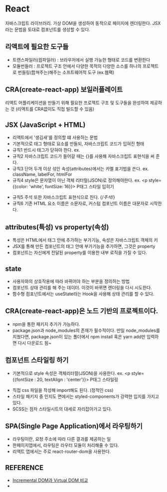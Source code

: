 # React

자바스크립트 라이브러리.
가상 DOM을 생성하여 동적으로 페이지에 렌더링한다.
JSX라는 문법을 토대로 컴포넌트를 생성할 수 있다.

## 리액트에 필요한 도구들

- 트랜스파일러(컴파일러) : 브라우저에서 실행 가능한 형태로 코드를 변환한다
- 모듈번들러 : 프로젝트 구조 안에서 다양한 목적의 다양한 소스를 하나의 프로젝트로 번들링(합쳐주는)해주는 소프트웨어적 도구 (ex.웹팩)

## CRA(create-react-app) 보일러플레이트

리액트 어플리케이션을 만들기 위해 필요한 프로젝트 구조 및 도구들을 완성하여 제공하는 것
(리액트를 CRA없이도 직접 빌드할 수 있음)

## JSX (JavaScript + HTML)

- 리액트에서 '생김새'를 정의할 떄 사용하는 문법
- 기본적으로 태그 형태로 요소를 만들되, 자바스크립트 코드가 입혀진 형태
- 규칙1 반드시 태그가 닫혀야 한다. ex. <img />
- 규칙2 자바스크립트 코드가 들어갈 때는 {}를 사용해 자바스크립트 표현식을 써 준다.
- 규칙3 단어 두개 이상 섞인 속성(attributes)에서는 카멜 표기법을 쓴다. ex. className, labelFor, htmlFor
- 규칙4 style은 문자열이 아닌 객체 리터럴(JSON)로 정의해야한다. ex. <p style={{color: 'white', fontSize: 16}}> P태그 스타일 입히기</p>
- 규칙5 주석 또한 자바스크립트 표현식으로 친다. {/_주석_/}
- 규칙6 기존 HTML 요소 이름은 소문자로, 커스텀 컴포넌트 이름은 대문자로 시작한다.

## attributes(특성) vs property(속성)

- 특성은 HTML에서 태그 안에 추가하는 부가기능, 속성은 자바스크립트 객체의 키
- JSX를 통해 만든 컴포넌트의 태그 안에 부가기능을 추가하면, 그것은 property
- 컴포넌트는 자신에게 전달된 property를 이용한 내부 로직을 가질 수 있다.

## state

- 사용자와의 상호작용에 따라 바뀌어야 하는 부분을 정의하는 방법
- 컴포넌트 상태 관리를 해 주는 데이터. 이것이 바뀌면 렌더링을 다시 시도한다.
- 함수형 컴포넌트에서는 useState라는 Hook을 사용해 상태 관리를 할 수 있다.

## CRA(create-react-app)은 노드 기반의 프로젝트이다.

- npm을 통한 패키지 추가가 가능하다.
- package.json과 node_modules의 존재가 필수적이다.
  만일 node_modules를 지웠다면, package.json이 있는 폴더에서 npm install 혹은 yarn add만 입력하면 다시 다운로드 됨~

## 컴포넌트 스타일링 하기

- 기본적으로 style 속성은 객체리터럴(JSON)을 사용한다. ex. <p style={{fontSize : 20, textAlign : 'center'}}> P태그 스타일링 </p>
- 직접 css 파일을 작성해 import해도 된다. (정적인 css)
- 스타일 패키지 중 인지도 면에서는 styled-components가 강력한 입지를 가지고 있다.
- SCSS는 점차 스타일시트의 대세로 자리잡아가고 있다.

## SPA(Single Page Application)에서 라우팅하기

- 라우팅이란, 요청 주소에 따라 다른 결과를 제공하는 일
- 한페이지앱에서, 라우팅은 라우터 모듈이 처리해줄 수 있다.
- 리액트 앱에서는 주로 react-router-dom을 사용한다.

## REFERENCE

- [Incremental DOM과 Virtual DOM 비교](https://ui.toast.com/weekly-pick/ko_20210819)
-
